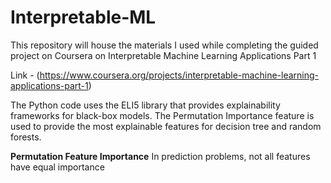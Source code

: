 # Interpretable-ML
This repository will house the materials I used while completing the guided project on Coursera on Interpretable Machine Learning Applications Part 1

Link - (https://www.coursera.org/projects/interpretable-machine-learning-applications-part-1)

The Python code uses the ELI5 library that provides explainability frameworks for black-box models. The Permutation Importance feature is used to provide the most explainable features for decision tree and random forests. 

**Permutation Feature Importance**
In prediction problems, not all features have equal importance
